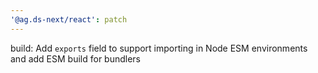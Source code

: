 ```yaml
---
'@ag.ds-next/react': patch
---
```


build: Add `exports` field to support importing in Node ESM environments and add ESM build for bundlers
